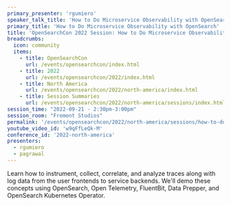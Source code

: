 ```yaml
---
primary_presenter: 'rgumiero'
speaker_talk_title: 'How to Do Microservice Observability with OpenSearch'
primary_title: 'How to Do Microservice Observability with OpenSearch'
title: 'OpenSearchCon 2022 Session: How to Do Microservice Observability with OpenSearch'
breadcrumbs:
  icon: community
  items:
    - title: OpenSearchCon
      url: /events/opensearchcon/index.html
    - title: 2022
      url: /events/opensearchcon/2022/index.html
    - title: North America
      url: /events/opensearchcon/2022/north-america/index.html
    - title: Session Summaries
      url: /events/opensearchcon/2022/north-america/sessions/index.html
session_time: "2022-09-21 - 2:30pm-3:00pm"
session_room: "Fremont Studios"
permalink: '/events/opensearchcon/2022/north-america/sessions/how-to-do-microservice-observability-with-opensearch.html'
youtube_video_id: 'w9qFfLeQk-M'
conference_id: '2022-north-america'
presenters:
  - rgumiero
  - pagrawal
---
```

Learn how to instrument, collect, correlate, and analyze traces along with log data from the user frontends to service backends. We'll demo these concepts using OpenSearch, Open Telemetry, FluentBit, Data Prepper, and OpenSearch Kubernetes Operator.
